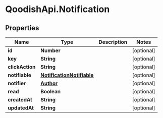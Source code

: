 # QoodishApi.Notification

## Properties

Name | Type | Description | Notes
------------ | ------------- | ------------- | -------------
**id** | **Number** |  | [optional] 
**key** | **String** |  | [optional] 
**clickAction** | **String** |  | [optional] 
**notifiable** | [**NotificationNotifiable**](NotificationNotifiable.md) |  | [optional] 
**notifier** | [**Author**](Author.md) |  | [optional] 
**read** | **Boolean** |  | [optional] 
**createdAt** | **String** |  | [optional] 
**updatedAt** | **String** |  | [optional] 


